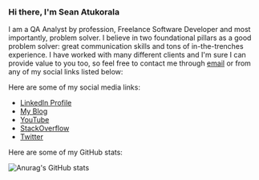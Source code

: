 ### Hi there, I'm Sean Atukorala

I am a QA Analyst by profession, Freelance Software Developer and most importantly, problem solver. I believe in two foundational pillars as a good problem solver: great communication skills and tons of in-the-trenches experience. I have worked with many different clients and I'm sure I can provide value to you too, so feel free to contact me through [email](mailto:shehanatuk@gmail.com) or from any of my social links listed below:

Here are some of my social media links:
* [LinkedIn Profile](https://www.linkedin.com/in/shehan-atukorala-8631491a5/)
* [My Blog](https://codinginformer.com/)
* [YouTube](https://www.youtube.com/channel/UCtxed_NljgtAXrQMMdLvhrQ)
* [StackOverflow](https://stackoverflow.com/users/10871450/flyingfishcattle)
* [Twitter]([https://twitter.com/Shehan_Atuk](https://twitter.com/SeanAtukorala))

Here are some of my GitHub stats: 

![Anurag's GitHub stats](https://github-readme-stats.vercel.app/api?username=ShehanAt)

<!--
**ShehanAT/ShehanAt** is a ✨ _special_ ✨ repository because its `README.md` (this file) appears on your GitHub profile.

Here are some ideas to get you started:

- 🔭 I’m currently working on ...
- 🌱 I’m currently learning ...
- 👯 I’m looking to collaborate on ...
- 🤔 I’m looking for help with ...
- 💬 Ask me about ...
- 📫 How to reach me: ...
- 😄 Pronouns: ...
- ⚡ Fun fact: ...
-->
